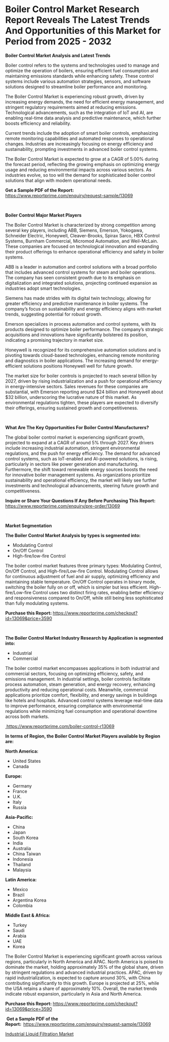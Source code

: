<p><h1>Boiler Control Market Research Report Reveals The Latest Trends And Opportunities of this Market for Period from 2025 - 2032</h1></p><p><strong>Boiler Control Market Analysis and Latest Trends</strong></p>
<p><p>Boiler control refers to the systems and technologies used to manage and optimize the operation of boilers, ensuring efficient fuel consumption and maintaining emissions standards while enhancing safety. These control systems include various automation strategies, sensors, and software solutions designed to streamline boiler performance and monitoring.</p><p>The Boiler Control Market is experiencing robust growth, driven by increasing energy demands, the need for efficient energy management, and stringent regulatory requirements aimed at reducing emissions. Technological advancements, such as the integration of IoT and AI, are enabling real-time data analysis and predictive maintenance, which further boosts efficiency and reliability. </p><p>Current trends include the adoption of smart boiler controls, emphasizing remote monitoring capabilities and automated responses to operational changes. Industries are increasingly focusing on energy efficiency and sustainability, prompting investments in advanced boiler control systems. </p><p>The Boiler Control Market is expected to grow at a CAGR of 5.00% during the forecast period, reflecting the growing emphasis on optimizing energy usage and reducing environmental impacts across various sectors. As industries evolve, so too will the demand for sophisticated boiler control solutions that align with modern operational needs.</p></p>
<p><strong>Get a Sample PDF of the Report:&nbsp;</strong> <a href="https://www.reportprime.com/enquiry/request-sample/13069?utm_campaign=3327&utm_medium=2&utm_source=Github&utm_content=ia&utm_term=19032025&utm_id=boiler-control">https://www.reportprime.com/enquiry/request-sample/13069</a></p>
<p>&nbsp;</p>
<p><strong>Boiler Control Major Market Players</strong></p>
<p><p>The Boiler Control Market is characterized by strong competition among several key players, including ABB, Siemens, Emerson, Yokogawa, Schneider Electric, Honeywell, Cleaver-Brooks, Spirax Sarco, HBX Control Systems, Burnham Commercial, Micromod Automation, and Weil-McLain. These companies are focused on technological innovation and expanding their product offerings to enhance operational efficiency and safety in boiler systems.</p><p>ABB is a leader in automation and control solutions with a broad portfolio that includes advanced control systems for steam and boiler operations. The company has seen consistent growth due to its emphasis on digitalization and integrated solutions, projecting continued expansion as industries adopt smart technologies.</p><p>Siemens has made strides with its digital twin technology, allowing for greater efficiency and predictive maintenance in boiler systems. The company’s focus on sustainability and energy efficiency aligns with market trends, suggesting potential for robust growth.</p><p>Emerson specializes in process automation and control systems, with its products designed to optimize boiler performance. The company’s strategic acquisitions and innovations have significantly bolstered its position, indicating a promising trajectory in market size.</p><p>Honeywell is recognized for its comprehensive automation solutions and is pivoting towards cloud-based technologies, enhancing remote monitoring and diagnostics in boiler applications. The increasing demand for energy-efficient solutions positions Honeywell well for future growth.</p><p>The market size for boiler controls is projected to reach several billion by 2027, driven by rising industrialization and a push for operational efficiency in energy-intensive sectors. Sales revenues for these companies are substantial, with Emerson reporting around $24 billion and Honeywell about $32 billion, underscoring the lucrative nature of this market. As environmental regulations tighten, these players are expected to diversify their offerings, ensuring sustained growth and competitiveness.</p></p>
<p>&nbsp;</p>
<p><strong>What Are The Key Opportunities For Boiler Control Manufacturers?</strong></p>
<p><p>The global boiler control market is experiencing significant growth, projected to expand at a CAGR of around 5% through 2027. Key drivers include increasing industrial automation, stringent environmental regulations, and the push for energy efficiency. The demand for advanced control systems, such as IoT-enabled and AI-powered solutions, is rising, particularly in sectors like power generation and manufacturing. Furthermore, the shift toward renewable energy sources boosts the need for innovative boiler management systems. As organizations prioritize sustainability and operational efficiency, the market will likely see further investments and technological advancements, steering future growth and competitiveness.</p></p>
<p><strong>Inquire or Share Your Questions If Any Before Purchasing This Report:</strong> <a href="https://www.reportprime.com/enquiry/pre-order/13069?utm_campaign=3327&utm_medium=2&utm_source=Github&utm_content=ia&utm_term=19032025&utm_id=boiler-control">https://www.reportprime.com/enquiry/pre-order/13069</a></p>
<p>&nbsp;</p>
<p><strong>Market Segmentation</strong></p>
<p><strong>The Boiler Control Market Analysis by types is segmented into:</strong></p>
<p><ul><li>Modulating Control</li><li>On/Off Control</li><li>High-fire/low-fire Control</li></ul></p>
<p><p>The boiler control market features three primary types: Modulating Control, On/Off Control, and High-fire/Low-fire Control. Modulating Control allows for continuous adjustment of fuel and air supply, optimizing efficiency and maintaining stable temperature. On/Off Control operates in binary mode, switching the boiler fully on or off, which is simpler but less efficient. High-fire/Low-fire Control uses two distinct firing rates, enabling better efficiency and responsiveness compared to On/Off, while still being less sophisticated than fully modulating systems.</p></p>
<p><strong>Purchase this Report:&nbsp;</strong><a href="https://www.reportprime.com/checkout?id=13069&price=3590&utm_campaign=3327&utm_medium=2&utm_source=Github&utm_content=ia&utm_term=19032025&utm_id=boiler-control">https://www.reportprime.com/checkout?id=13069&price=3590</a></p>
<p>&nbsp;</p>
<p><strong>The Boiler Control Market Industry Research by Application is segmented into:</strong></p>
<p><ul><li>Industrial</li><li>Commercial</li></ul></p>
<p><p>The boiler control market encompasses applications in both industrial and commercial sectors, focusing on optimizing efficiency, safety, and emissions management. In industrial settings, boiler controls facilitate process automation, steam generation, and energy recovery, enhancing productivity and reducing operational costs. Meanwhile, commercial applications prioritize comfort, flexibility, and energy savings in buildings like hotels and hospitals. Advanced control systems leverage real-time data to improve performance, ensuring compliance with environmental regulations while minimizing fuel consumption and operational downtime across both markets.</p></p>
<p><a href="https://www.reportprime.com/boiler-control-r13069?utm_campaign=3327&utm_medium=2&utm_source=Github&utm_content=ia&utm_term=19032025&utm_id=boiler-control">&nbsp;https://www.reportprime.com/boiler-control-r13069</a></p>
<p><strong>In terms of Region, the Boiler Control Market Players available by Region are:</strong></p>
<p>
    <p> <strong> North America: </strong>
        <ul>
            <li>United States</li>
            <li>Canada</li>
        </ul>
        </p> 
    <p> <strong> Europe: </strong>
        <ul>
            <li>Germany</li>
            <li>France</li>
            <li>U.K.</li>
            <li>Italy</li>
            <li>Russia</li>
        </ul>
        </p> 
    <p> <strong> Asia-Pacific: </strong>
        <ul>
            <li>China</li>
            <li>Japan</li>
            <li>South Korea</li>
            <li>India</li>
            <li>Australia</li>
            <li>China Taiwan</li>
            <li>Indonesia</li>
            <li>Thailand</li>
            <li>Malaysia</li>
        </ul>
        </p> 
    <p> <strong> Latin America: </strong>
        <ul>
            <li>Mexico</li>
            <li>Brazil</li>
            <li>Argentina Korea</li>
            <li>Colombia</li>
        </ul>
        </p> 
    <p> <strong> Middle East & Africa: </strong>
        <ul>
            <li>Turkey</li>
            <li>Saudi</li>
            <li>Arabia</li>
            <li>UAE</li>
            <li>Korea</li>
        </ul>
    </p>
    </p>
<p><p>The Boiler Control Market is experiencing significant growth across various regions, particularly in North America and APAC. North America is poised to dominate the market, holding approximately 35% of the global share, driven by stringent regulations and advanced industrial practices. APAC, driven by rapid industrialization, is expected to capture around 30%, with China contributing significantly to this growth. Europe is projected at 25%, while the USA retains a share of approximately 10%. Overall, the market trends indicate robust expansion, particularly in Asia and North America.</p></p>
<p><strong>Purchase this Report: </strong><a href="https://www.reportprime.com/checkout?id=13069&price=3590&utm_campaign=3327&utm_medium=2&utm_source=Github&utm_content=ia&utm_term=19032025&utm_id=boiler-control">https://www.reportprime.com/checkout?id=13069&price=3590</a></p>
<p>&nbsp;<strong>Get a Sample PDF of the Report:&nbsp;&nbsp;</strong><a href="https://www.reportprime.com/enquiry/request-sample/13069?utm_campaign=3327&utm_medium=2&utm_source=Github&utm_content=ia&utm_term=19032025&utm_id=boiler-control">https://www.reportprime.com/enquiry/request-sample/13069</a></p>
<p><strong></strong></p>
<p><p><a href="https://github.com/dolorespeddico90/Market-Research-Report-List-1/blob/main/industrial-liquid-filtration-market.md?utm_campaign=3327&utm_medium=2&utm_source=Github&utm_content=ia&utm_term=19032025&utm_id=boiler-control">Industrial Liquid Filtration Market</a></p></p>
